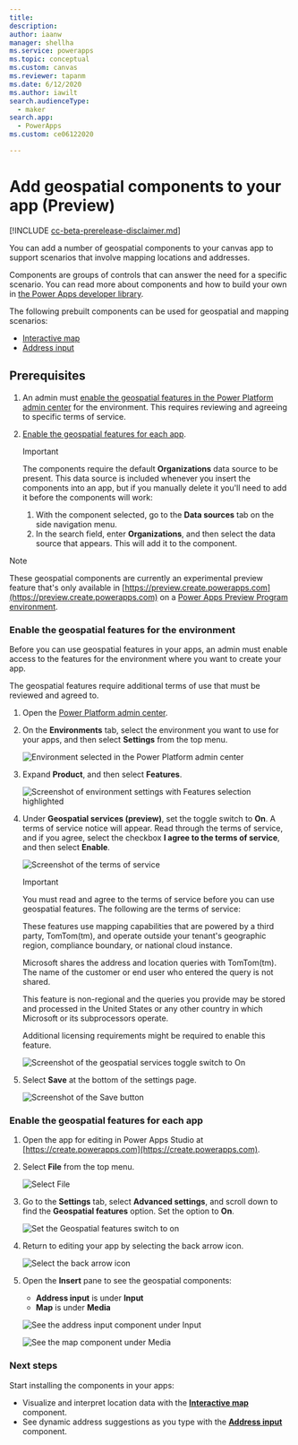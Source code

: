 ```yaml
---
title: 
description: 
author: iaanw
manager: shellha
ms.service: powerapps
ms.topic: conceptual
ms.custom: canvas
ms.reviewer: tapanm
ms.date: 6/12/2020
ms.author: iawilt
search.audienceType: 
  - maker
search.app: 
  - PowerApps
ms.custom: ce06122020

---
```


# Add geospatial components to your app (Preview)

[!INCLUDE [cc-beta-prerelease-disclaimer.md](../../includes/cc-beta-prerelease-disclaimer.md)]

You can add a number of geospatial components to your canvas app to support scenarios that involve mapping locations and addresses.

Components are groups of controls that can answer the need for a specific scenario. You can read more about components and how to build your own in [the Power Apps developer library](/powerapps/developer/component-framework/custom-controls-overview).

The following prebuilt components can be used for geospatial and mapping scenarios:

- [Interactive map](geospatial-component-map.md)
- [Address input](geospatial-component-input-address.md)

## Prerequisites

1. An admin must [enable the geospatial features in the Power Platform admin center](#enable-the-geospatial-features-for-the-environment) for the environment. This requires reviewing and agreeing to specific terms of service.
2. [Enable the geospatial features for each app](#enable-the-geospatial-features-for-each-app).
    
    >[!IMPORTANT]
    >The components require the default **Organizations** data source to be present. This data source is included whenever you insert the components into an app, but if you manually delete it you'll need to add it before the components will work:
    >1. With the component selected, go to the **Data sources** tab on the side navigation menu.
    >2. In the search field, enter **Organizations**, and then select the data source that appears. This will add it to the component.


>[!NOTE]
> These geospatial components are currently an experimental preview feature that's only available in [https://preview.create.powerapps.com](https://preview.create.powerapps.com) on a [Power Apps Preview Program environment](/power-platform/admin/preview-environments).

### Enable the geospatial features for the environment

Before you can use geospatial features in your apps, an admin must enable access to the features for the environment where you want to create your app.

The geospatial features require additional terms of use that must be reviewed and agreed to.

1. Open the [Power Platform admin center](https://admin.powerplatform.microsoft.com).

1. On the **Environments** tab, select the environment you want to use for your apps, and then select **Settings** from the top menu.

    ![Environment selected in the Power Platform admin center](./media/geospatial/ppac-environment.png "Environment selected in the Power Platform admin center")

1. Expand **Product**, and then select **Features**.

    ![Screenshot of environment settings with Features selection highlighted](./media/geospatial/ppac-settings.png "Screenshot of environment settings with Features selection highlighted")

1. Under **Geospatial services (preview)**, set the toggle switch to **On**. A terms of service notice will appear. Read through the terms of service, and if you agree, select the checkbox **I agree to the terms of service**, and then select **Enable**.

    ![Screenshot of the terms of service](./media/geospatial/ppac-tos.png "Screenshot of the terms of service")

    >[!IMPORTANT]
    >You must read and agree to the terms of service before you can use geospatial features. The following are the terms of service:  
    >  
    >These features use mapping capabilities that are powered by a third party, TomTom(tm), and operate outside your tenant's geographic region, compliance boundary, or national cloud instance.  
    >
    >Microsoft shares the address and location queries with TomTom(tm). The name of the customer or end user who entered the query is not shared.
    >
    >This feature is non-regional and the queries you provide may be stored and processed in the United States or any other country in which Microsoft or its subprocessors operate.
    >
    >Additional licensing requirements might be required to enable this feature.  

    ![Screenshot of the geospatial services toggle switch to On](./media/geospatial/ppac-geo-on.png "Screenshot of the geospatial services toggle switch to On")

1. Select **Save** at the bottom of the settings page.

    ![Screenshot of the Save button](./media/geospatial/ppac-save.png "Screenshot of the Save button")

### Enable the geospatial features for each app

1. Open the app for editing in Power Apps Studio at [https://create.powerapps.com](https://create.powerapps.com).

2. Select **File** from the top menu.

    ![Select File](./media/augmented-overview/augmented-overview-file.png "Select File")

3. Go to the **Settings** tab, select **Advanced settings**, and scroll down to find the **Geospatial features** option. Set the option to **On**.

    ![Set the Geospatial features switch to on](./media/geospatial/enable-geo.png "Set the Geospatial features switch to on")

4. Return to editing your app by selecting the back arrow icon.

    ![Select the back arrow icon](./media/augmented-overview/augmented-overview-back.png "Select the back arrow icon")

5. Open the **Insert** pane to see the geospatial components:
    - **Address input** is under **Input**
    - **Map** is under **Media**

    ![See the address input component under Input](./media/geospatial/insert-address-input.png "See the address input component under Input")  

    ![See the map component under Media](./media/geospatial/insert-map.png "See the map component under Media")

### Next steps

Start installing the components in your apps:

- Visualize and interpret location data with the **[Interactive map](geospatial-component-map.md)** component.
- See dynamic address suggestions as you type with the **[Address input](geospatial-component-input-address.md)** component.

